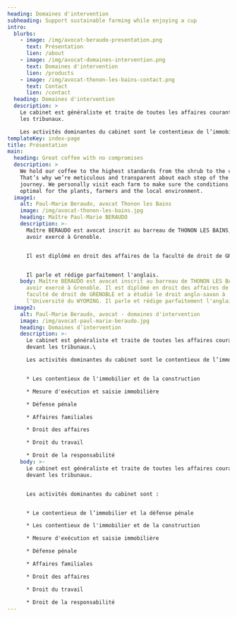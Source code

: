 ```yaml
---
heading: Domaines d'intervention
subheading: Support sustainable farming while enjoying a cup
intro:
  blurbs:
    - image: /img/avocat-beraudo-presentation.png
      text: Présentation
      lien: /about
    - image: /img/avocat-domaines-intervention.png
      text: Domaines d'intervention
      lien: /products
    - image: /img/avocat-thonon-les-bains-contact.png
      text: Contact
      lien: /contact
  heading: Domaines d'intervention
  description: >
    Le cabinet est généraliste et traite de toutes les affaires courantes devant
    les tribunaux.

    Les activités dominantes du cabinet sont le contentieux de l’immobilier et la défense pénale.
templateKey: index-page
title: Présentation
main:
  heading: Great coffee with no compromises
  description: >
    We hold our coffee to the highest standards from the shrub to the cup.
    That’s why we’re meticulous and transparent about each step of the coffee’s
    journey. We personally visit each farm to make sure the conditions are
    optimal for the plants, farmers and the local environment.
  image1:
    alt: Paul-Marie Beraudo, avocat Thonon les Bains
    image: /img/avocat-thonon-les-bains.jpg
    heading: Maître Paul-Marie BERAUDO
    description: >-
      Maître BERAUDO est avocat inscrit au barreau de THONON LES BAINS, après
      avoir exercé à Grenoble.


      Il est diplômé en droit des affaires de la faculté de droit de GRENOBLE et a étudié le droit anglo-saxon à l'Université du WYOMING.


      Il parle et rédige parfaitement l'anglais.
    body: Maître BERAUDO est avocat inscrit au barreau de THONON LES BAINS, après
      avoir exercé à Grenoble. Il est diplômé en droit des affaires de la
      faculté de droit de GRENOBLE et a étudié le droit anglo-saxon à
      l'Université du WYOMING. Il parle et rédige parfaitement l'anglais.
  image2:
    alt: Paul-Marie Beraudo, avocat - domaines d'intervention
    image: /img/avocat-paul-marie-beraudo.jpg
    heading: Domaines d’intervention
    description: >-
      Le cabinet est généraliste et traite de toutes les affaires courantes
      devant les tribunaux.\

      Les activités dominantes du cabinet sont le contentieux de l’immobilier et la défense pénale


      * Les contentieux de l'immobilier et de la construction 

      * Mesure d'exécution et saisie immobilière

      * Défense pénale

      * Affaires familiales

      * Droit des affaires

      * Droit du travail

      * Droit de la responsabilité
    body: >-
      Le cabinet est généraliste et traite de toutes les affaires courantes
      devant les tribunaux.


      Les activités dominantes du cabinet sont :


      * Le contentieux de l’immobilier et la défense pénale

      * Les contentieux de l'immobilier et de la construction

      * Mesure d'exécution et saisie immobilière

      * Défense pénale 

      * Affaires familiales 

      * Droit des affaires 

      * Droit du travail 

      * Droit de la responsabilité
---
```

